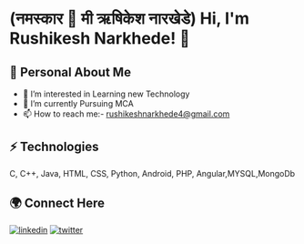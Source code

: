 
# (नमस्कार 🙏 मी ऋषिकेश नारखेडे) Hi, I'm Rushikesh Narkhede! 👋


## 🚀 Personal About Me
- 👀 I’m interested in Learning new Technology
- 🌱 I’m currently Pursuing MCA
- 📫 How to reach me:- rushikeshnarkhede4@gmail.com
## ⚡ Technologies
C, C++, Java, HTML, CSS, Python, Android, PHP, Angular,MYSQL,MongoDb


## 🌍 Connect Here
[![linkedin](https://img.shields.io/badge/linkedin-0A66C2?style=for-the-badge&logo=linkedin&logoColor=white)](https://www.linkedin.com/in/rushikesh-narkhede-96aa5712b?lipi=urn%3Ali%3Apage%3Ad_flagship3_profile_view_base_contact_details%3B4ZTK%2FcbSReWY1W2fO5bygQ%3D%3D)
[![twitter](https://img.shields.io/badge/twitter-1DA1F2?style=for-the-badge&logo=twitter&logoColor=white)](https://twitter.com/RushiNarkhede?t=Y2xbvCY3cdKNoL_sIQf6hQ&s=08)



<!---
RushikeshNarkhedePatil/RushikeshNarkhedePatil is a ✨ special ✨ repository because its `README.md` (this file) appears on your GitHub profile.
You can click the Preview link to take a look at your changes.
--->
